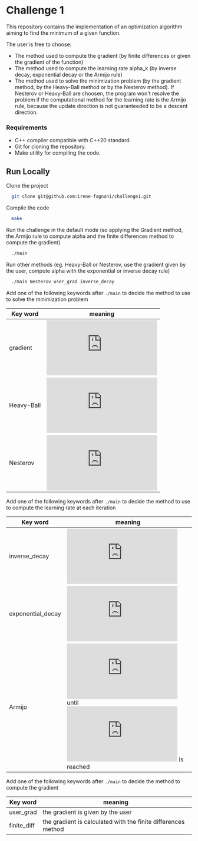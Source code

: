 # Challenge 1
This repository contains the implementation of an optimization algorithm aiming to find the minimum of a given function. 

The user is free to choose:
+ The method used to compute the gradient (by finite differences or given the gradient of the function)
+ The method used to compute the learning rate alpha_k (by inverse decay, exponential decay or the Armijo rule)
+ The method used to solve the minimization problem (by the gradient method, by the Heavy-Ball method or by the Nesterov method). If Nesterov or Heavy-Ball are choosen, the program won't resolve the problem if the computational method for the learning rate is the Armijo rule, because the update direction is not guaranteeded to be a descent direction.

### Requirements
+ C++ compiler compatible with C++20 standard.
+ Git for cloning the repository.
+ Make utility for compiling the code.


## Run Locally

Clone the project

```bash
  git clone git@github.com:irene-fagnani/challenge1.git
```

Compile the code

```bash
  make
```

Run the challenge in the default mode (so applying the Gradient method, the Armijo rule to compute alpha and the finite differences method to compute the gradient)

```bash
  ./main
```
Run other methods (eg. Heavy-Ball or Nesterov, use the gradient given by the user, compute alpha with the exponential or inverse decay rule)

```bash
  ./main Nesterov user_grad inverse_decay
```
Add one of the following keywords after ```./main``` to decide the method to use to solve the minimization problem  


| Key word             | meaning                                                                |
| ----------------- | ------------------------------------------------------------------ |
| gradient | ![equation](http://www.sciweavers.org/tex2img.php?eq=%20x_%7Bk%2B1%7D%3Dx_%7Bk%7D-%20%5Calpha%20_%7Bk%7D%2A%20%5Cnabla%20%20f%28x_%7Bk%7D%29&bc=White&fc=Black&im=jpg&fs=12&ff=mathdesign&edit=0) |
| Heavy-Ball | ![equation](http://www.sciweavers.org/tex2img.php?eq=x_%7Bk%2B1%7D%20%3Dx_%7Bk%7D%20-%20%5Calpha%20_%7Bk%7D%2A%5Cnabla%20f%28x_%7Bk%7D%29%20%2B%20%5Ceta%2A%28x_%7Bk%7D-x_%7Bk%E2%88%921%7D%29&bc=White&fc=Black&im=jpg&fs=12&ff=mathdesign&edit=0) |
| Nesterov |![equation](http://www.sciweavers.org/tex2img.php?eq=x_%7Bk%2B1%7D%20%3D%20x_%7Bk%7D%20%2B%5Ceta%2A%28x_%7Bk%7D%20-%20x_%7Bk-1%7D%29%20-%20%5Calpha_%7Bk%7D%2A%5Cnabla%20f%28x_%7Bk%7D%20%2B%5Ceta%2A%28x_%7Bk%7D%20-%20x_%7Bk-1%7D%29%29%20&bc=White&fc=Black&im=jpg&fs=12&ff=mathdesign&edit=0) |

Add one of the following keywords  after ```./main``` to decide the method to use to compute the learning rate at each iteration 


| Key word             | meaning                                                                |
| ----------------- | ------------------------------------------------------------------ |
| inverse_decay| ![equation](http://www.sciweavers.org/tex2img.php?eq=%5Calpha_%7Bk%7D%3D%5Cfrac%7B%5Calpha_%7B0%7D%7D%7B%281%20%2B%20%5Cmu%2Ak%29%7D&bc=White&fc=Black&im=jpg&fs=12&ff=mathdesign&edit=0) |
| exponential_decay | ![equation](http://www.sciweavers.org/tex2img.php?eq=%5Calpha_%7Bk%7D%3D%7B%5Calpha_%7B0%7D%7D%2Ae%5E%7B%281%20%2B%20%5Cmu%2Ak%29%7D&bc=White&fc=Black&im=jpg&fs=12&ff=mathdesign&edit=0) |
| Armijo | ![equation](http://www.sciweavers.org/tex2img.php?eq=%5Calpha_%7B0%7D%3D%5Cfrac%7B%5Calpha_%7B0%7D%7D%7B2%7D&bc=White&fc=Black&im=jpg&fs=12&ff=mathdesign&edit=0) until ![equation](http://www.sciweavers.org/tex2img.php?eq=f%28x_%7Bk%7D%29-f%28x_%7Bk%7D-%5Calpha_%7B0%7D%2A%5Cnabla%20f%28x_%7Bk%7D%29%29%20%5Cgeq%20%5Csigma%2A%5Calpha_%7B0%7D%20%5Cparallel%20%5Cnabla%2Af%28x_%7Bk%7D%29%29%20%5Cparallel%20%5E2%0A&bc=White&fc=Black&im=jpg&fs=12&ff=mathdesign&edit=0) is reached|

Add one of the following keywords after ```./main``` to decide the method to compute the gradient  


| Key word             | meaning                                                                |
| ----------------- | ------------------------------------------------------------------ |
| user_grad | the gradient is given by the user |
| finite_diff | the gradient is calculated with the finite differences method |
